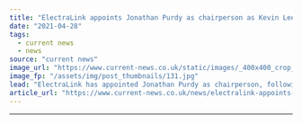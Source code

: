 ```yaml
---
title: "ElectraLink appoints Jonathan Purdy as chairperson as Kevin Lee steps down"
date: "2021-04-28"
tags: 
  - current news
  - news
source: "current news"
image_url: "https://www.current-news.co.uk/static/images/_400x400_crop_center-center/Jonathan-Purdy-credit-ElectraLink.jpg"
image_fp: "/assets/img/post_thumbnails/131.jpg"
lead: "​ElectraLink has appointed Jonathan Purdy as chairperson, following the news Kevin Lee is to retire last week (22 April)."
article_url: "https://www.current-news.co.uk/news/electralink-appoints-jonathan-purdy-as-chairperson-as-kevin-lee-steps-down?utm_source=rss-feeds&utm_medium=rss&utm_campaign=rss"
---
```


---
